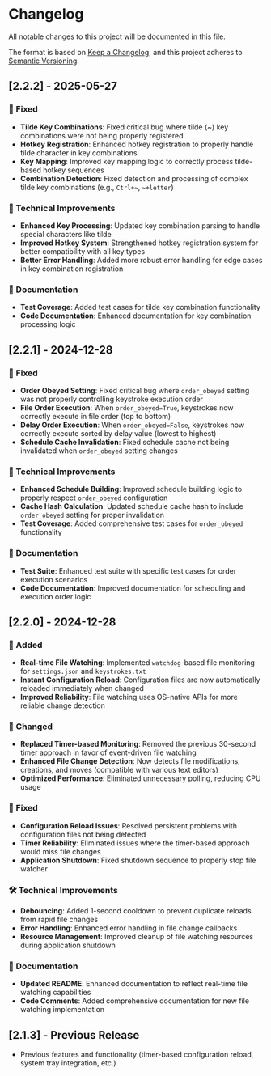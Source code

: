 # Changelog

All notable changes to this project will be documented in this file.

The format is based on [Keep a Changelog](https://keepachangelog.com/en/1.0.0/),
and this project adheres to [Semantic Versioning](https://semver.org/spec/v2.0.0.html).

## [2.2.2] - 2025-05-27

### 🐛 Fixed
- **Tilde Key Combinations**: Fixed critical bug where tilde (~) key combinations were not being properly registered
- **Hotkey Registration**: Enhanced hotkey registration to properly handle tilde character in key combinations
- **Key Mapping**: Improved key mapping logic to correctly process tilde-based hotkey sequences
- **Combination Detection**: Fixed detection and processing of complex tilde key combinations (e.g., `Ctrl+~`, `~+letter`)

### 🔧 Technical Improvements
- **Enhanced Key Processing**: Updated key combination parsing to handle special characters like tilde
- **Improved Hotkey System**: Strengthened hotkey registration system for better compatibility with all key types
- **Better Error Handling**: Added more robust error handling for edge cases in key combination registration

### 📝 Documentation
- **Test Coverage**: Added test cases for tilde key combination functionality
- **Code Documentation**: Enhanced documentation for key combination processing logic

## [2.2.1] - 2024-12-28

### 🐛 Fixed
- **Order Obeyed Setting**: Fixed critical bug where `order_obeyed` setting was not properly controlling keystroke execution order
- **File Order Execution**: When `order_obeyed=True`, keystrokes now correctly execute in file order (top to bottom)
- **Delay Order Execution**: When `order_obeyed=False`, keystrokes now correctly execute sorted by delay value (lowest to highest)
- **Schedule Cache Invalidation**: Fixed schedule cache not being invalidated when `order_obeyed` setting changes

### 🔧 Technical Improvements
- **Enhanced Schedule Building**: Improved schedule building logic to properly respect `order_obeyed` configuration
- **Cache Hash Calculation**: Updated schedule cache hash to include `order_obeyed` setting for proper invalidation
- **Test Coverage**: Added comprehensive test cases for `order_obeyed` functionality

### 📝 Documentation
- **Test Suite**: Enhanced test suite with specific test cases for order execution scenarios
- **Code Documentation**: Improved documentation for scheduling and execution order logic

## [2.2.0] - 2024-12-28

### 🚀 Added
- **Real-time File Watching**: Implemented `watchdog`-based file monitoring for `settings.json` and `keystrokes.txt`
- **Instant Configuration Reload**: Configuration files are now automatically reloaded immediately when changed
- **Improved Reliability**: File watching uses OS-native APIs for more reliable change detection

### 🔧 Changed
- **Replaced Timer-based Monitoring**: Removed the previous 30-second timer approach in favor of event-driven file watching
- **Enhanced File Change Detection**: Now detects file modifications, creations, and moves (compatible with various text editors)
- **Optimized Performance**: Eliminated unnecessary polling, reducing CPU usage

### 🐛 Fixed
- **Configuration Reload Issues**: Resolved persistent problems with configuration files not being detected
- **Timer Reliability**: Eliminated issues where the timer-based approach would miss file changes
- **Application Shutdown**: Fixed shutdown sequence to properly stop file watcher

### 🛠️ Technical Improvements
- **Debouncing**: Added 1-second cooldown to prevent duplicate reloads from rapid file changes
- **Error Handling**: Enhanced error handling in file change callbacks
- **Resource Management**: Improved cleanup of file watching resources during application shutdown

### 📝 Documentation
- **Updated README**: Enhanced documentation to reflect real-time file watching capabilities
- **Code Comments**: Added comprehensive documentation for new file watching implementation

## [2.1.3] - Previous Release
- Previous features and functionality (timer-based configuration reload, system tray integration, etc.) 